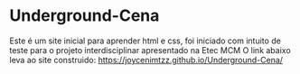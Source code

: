 # Underground-Cena
Este é um site inicial para aprender html e css, foi iniciado com intuito de teste para o projeto interdisciplinar apresentado na Etec MCM
O link abaixo leva ao site construido:
https://joycenimtzz.github.io/Underground-Cena/
